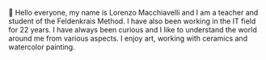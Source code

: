 👋 Hello everyone, my name is Lorenzo Macchiavelli and I am a teacher and student of the Feldenkrais Method. I have also been working in the IT field for 22 years. I have always been curious and I like to understand the world around me from various aspects. I enjoy art, working with ceramics and watercolor painting.

<!---
lmacchiavelli/lmacchiavelli is a ✨ special ✨ repository because its `README.md` (this file) appears on your GitHub profile.
You can click the Preview link to take a look at your changes.
--->
